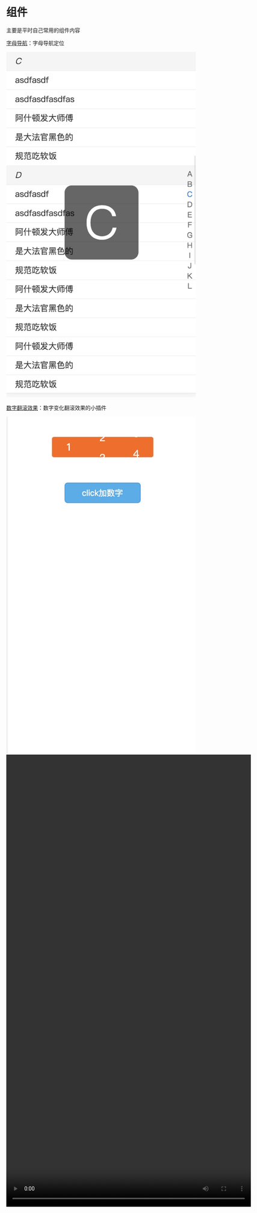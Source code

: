 # 组件

主要是平时自己常用的组件内容

[字母导航](./字母导航)：字母导航定位

<img src="./img/nav.jpg" width="650px" />

[数字翻滚效果](./数字翻滚效果)：数字变化翻滚效果的小插件

<img src="./img/num.jpg" width="650px" />
<video src="./img/num.mp4" width="650px" height="1200px"></video>

